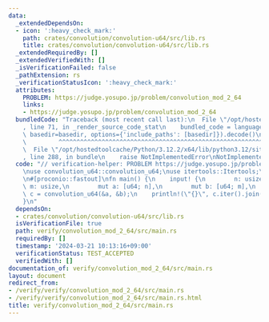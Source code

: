 ```yaml
---
data:
  _extendedDependsOn:
  - icon: ':heavy_check_mark:'
    path: crates/convolution/convolution-u64/src/lib.rs
    title: crates/convolution/convolution-u64/src/lib.rs
  _extendedRequiredBy: []
  _extendedVerifiedWith: []
  _isVerificationFailed: false
  _pathExtension: rs
  _verificationStatusIcon: ':heavy_check_mark:'
  attributes:
    PROBLEM: https://judge.yosupo.jp/problem/convolution_mod_2_64
    links:
    - https://judge.yosupo.jp/problem/convolution_mod_2_64
  bundledCode: "Traceback (most recent call last):\n  File \"/opt/hostedtoolcache/Python/3.12.2/x64/lib/python3.12/site-packages/onlinejudge_verify/documentation/build.py\"\
    , line 71, in _render_source_code_stat\n    bundled_code = language.bundle(stat.path,\
    \ basedir=basedir, options={'include_paths': [basedir]}).decode()\n          \
    \         ^^^^^^^^^^^^^^^^^^^^^^^^^^^^^^^^^^^^^^^^^^^^^^^^^^^^^^^^^^^^^^^^^^^^^^^^^^^^^^^^^\n\
    \  File \"/opt/hostedtoolcache/Python/3.12.2/x64/lib/python3.12/site-packages/onlinejudge_verify/languages/rust.py\"\
    , line 288, in bundle\n    raise NotImplementedError\nNotImplementedError\n"
  code: "// verification-helper: PROBLEM https://judge.yosupo.jp/problem/convolution_mod_2_64\n\
    \nuse convolution_u64::convolution_u64;\nuse itertools::Itertools;\nuse proconio::input;\n\
    \n#[proconio::fastout]\nfn main() {\n    input! {\n        n: usize,\n       \
    \ m: usize,\n        mut a: [u64; n],\n        mut b: [u64; m],\n    }\n    let\
    \ c = convolution_u64(&a, &b);\n    println!(\"{}\", c.iter().join(\" \"));\n\
    }\n"
  dependsOn:
  - crates/convolution/convolution-u64/src/lib.rs
  isVerificationFile: true
  path: verify/convolution_mod_2_64/src/main.rs
  requiredBy: []
  timestamp: '2024-03-21 10:13:16+09:00'
  verificationStatus: TEST_ACCEPTED
  verifiedWith: []
documentation_of: verify/convolution_mod_2_64/src/main.rs
layout: document
redirect_from:
- /verify/verify/convolution_mod_2_64/src/main.rs
- /verify/verify/convolution_mod_2_64/src/main.rs.html
title: verify/convolution_mod_2_64/src/main.rs
---
```

